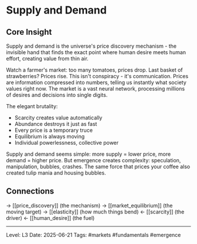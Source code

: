 # Supply and Demand

## Core Insight
Supply and demand is the universe's price discovery mechanism - the invisible hand that finds the exact point where human desire meets human effort, creating value from thin air.

Watch a farmer's market: too many tomatoes, prices drop. Last basket of strawberries? Prices rise. This isn't conspiracy - it's communication. Prices are information compressed into numbers, telling us instantly what society values right now. The market is a vast neural network, processing millions of desires and decisions into single digits.

The elegant brutality:
- Scarcity creates value automatically
- Abundance destroys it just as fast
- Every price is a temporary truce
- Equilibrium is always moving
- Individual powerlessness, collective power

Supply and demand seems simple: more supply = lower price, more demand = higher price. But emergence creates complexity: speculation, manipulation, bubbles, crashes. The same force that prices your coffee also created tulip mania and housing bubbles.

## Connections
→ [[price_discovery]] (the mechanism)
→ [[market_equilibrium]] (the moving target)
→ [[elasticity]] (how much things bend)
← [[scarcity]] (the driver)
← [[human_desire]] (the fuel)

---
Level: L3
Date: 2025-06-21
Tags: #markets #fundamentals #emergence
